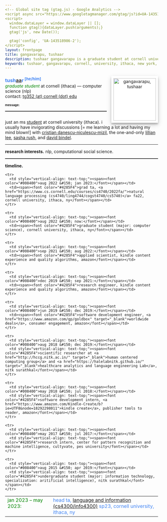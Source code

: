 ```yaml
---
<!-- Global site tag (gtag.js) - Google Analytics -->
<script async src="https://www.googletagmanager.com/gtag/js?id=UA-143518986-2"></script>
<script>
  window.dataLayer = window.dataLayer || [];
  function gtag(){dataLayer.push(arguments);}
  gtag('js', new Date());

  gtag('config', 'UA-143518986-2');
</script>
layout: frontpage
title: gangavarapu, tushaar
description: tushaar gangavarapu is a graduate student at cornell university, ithaca, NY. 
keywords: tushaar, gangavarapu, cornell, university, ithaca, new york, ny, amazon, nitk, graduate, student, applied, scientist, research, engineer, nlp, ml, ai, dl
---
```


<style type="text/css">
  hr.style {
    border: 0;
    height: 1px;
    background-image: linear-gradient(to right, rgba(0, 0, 0, 0), rgba(0, 0, 0, 0.2), rgba(0, 0, 0, 0));
  }

  hr.normal {
    border: 0;
    height: 0;
    border-top: 1px solid rgba(0, 0, 0, 0.2);
    border-bottom: 1px solid rgba(255, 255, 255, 0.2);
  }

  img.profile {
    background-color: #fff;
    padding: 7px;
    float: right;
    width: 140px;
    height: auto!important;
    box-shadow: 0 5px 5px 0 rgba(0, 0, 0, 0.2), 0 6px 15px 0 rgba(0, 0, 0, 0.19);
    text-align: center;
  }

  h3 {
    display:inline;
  }
</style>

<div>
  <p style="margin-bottom:0.5cm;"></p>
  <img class="profile" src="../assets/images/tushaar_cap.jpg" style="margin-left:15px;" title="tushaar gangavarapu" alt="gangavarapu, tushaar">
  <font color="#4285F4"><h3>tush<font color="#333333"><u>aa</u></font>r<sup><font size="2"> [he/him]</font></sup></h3></font>
  <!-- <font size="2">[<a href="https://en.wikipedia.org/wiki/International_Phonetic_Alphabet">IPA</a>: θʰ υʃ ɑr] [pronouns: he/him/his]</font><br/></font> -->
  <br/><i><font color="#008400">graduate student</font></i> at cornell (ithaca) &#151; computer science (nlp)
  <!-- <p style="margin-bottom:0.2cm;"></p><i><font color="#008400">(Ex-)Applied Scientist</font></i> (machine learning) at Automated Quality Assistance (AQuA) &#151; Kindle Content Experience and Quality Algorithms, Amazon.com, Inc.
  <br/><i><font color="#008400">Scientific Researcher</font></i> at Human Centered Computer Group (HCCG) and Healthcare Analytics and Language Engineering (HALE) Lab -->
  <br/>contact: <a href="mailto:tg352@cornell.edu" style="height:15px"> tg352 (at) cornell (dot) edu </a>
  <p style="margin-bottom:0.3cm;"></p>
  <font size="1.99999"><b>message: </b></font><font size="2"></font><hr class="normal">

<p style="margin-bottom:0.7cm;"></p><p>
    just an ms <a href="https://xkcd.com/557/">student</a> at cornell university (ithaca). i usually have invigorating discussions [= me learning a lot and having my mind blown!] with <a href="https://www.cs.cornell.edu/~cristian/">cristian danescu-niculescu-mizil</a>, the one-and-only <a href="https://www.cs.cornell.edu/home/llee/">lillian lee</a>, <a href="https://rush-nlp.com/">sasha rush</a>, and <a href="https://www.cs.cornell.edu/~bindel/">david bindel</a>.

</p><hr class="style">

<p>
    <b>research interests.</b> nlp, computational social science.
  </p><hr class="normal">

  <b>timeline.</b><p style="margin-bottom:0.25cm;"></p>
  <table border="0" width="100%" style="vertical-align: text-top;">
  <colgroup><col width="150px"></colgroup>
  <tbody>
    <tr>
      <td style="vertical-align: text-top;"><span><font color="#008400">jan 2023 &#150; may 2023:</font></span></td>
      <td><span><font color="#4285F4">head ta, <a href="https://canvas.cornell.edu/courses/51469">language and information (cs4300/info4300)</a> sp23, cornell university, ithaca, ny</font></span></td>
    </tr>

    <tr>
      <td style="vertical-align: text-top;"><span><font color="#008400">aug 2022 &#150; jan 2023:</font></span></td>
      <td><span><font color="#4285F4">grad ta, <a href="https://www.cs.cornell.edu/courses/cs4740/2022fa/">natural language processing (cs4740/ling4744/cogst4740/cs5740)</a> fa22, cornell university, ithaca, ny</font></span></td>
    </tr>
    
    <tr>
      <td style="vertical-align: text-top;"><span><font color="#008400">aug 2022 &#150; now:</font></span></td>
      <td><span><font color="#4285F4">graduate student (major: computer science), cornell university, ithaca, ny</font></span></td>
    </tr>
    
    <tr>
      <td style="vertical-align: text-top;"><span><font color="#008400">sep 2021 &#150; aug 2022:</font></span></td>
      <td><span><font color="#4285F4">applied scientist, kindle content experience and quality algorithms, amazon</font></span></td>
    </tr>
    
    <tr>
      <td style="vertical-align: text-top;"><span><font color="#008400">dec 2019 &#150; sep 2021:</font></span></td>
      <td><span><font color="#4285F4">research engineer, kindle content experience and quality algorithms, amazon</font></span></td>
    </tr>
    
    <tr>
      <td style="vertical-align: text-top;"><span><font color="#008400">jun 2019 &#150; dec 2019:</font></span></td>
      <td><span><font color="#4285F4">software development engineer, <a href="https://www.amazon.com/gp/goldbox" target="_blank">worldwide deals</a>, consumer engagement, amazon</font></span></td>
    </tr>
    
    <tr>
      <td style="vertical-align: text-top;"><span><font color="#008400">aug 2018 &#150; dec 2019:</font></span></td>
      <td style="vertical-align: text-top;"><span><font color="#4285F4">scientific researcher at <a href="http://hccg.nitk.ac.in/" target="_blank">human centered computing group</a> and <a href="https://halelabnitk.github.io/" target="_blank">healthcare analytics and language engineering Lab</a>, nitk surathkal</font></span></td>
    </tr>
    
    <tr>
      <td style="vertical-align: text-top;"><span><font color="#008400">may 2018 &#150; jul 2018:</font></span></td>
      <td style="vertical-align: text-top;"><span><font color="#4285F4">software development intern, <a href="https://www.amazon.com/Kindle-Create/b?ie=UTF8&node=18292298011">kindle create</a>, publisher tools to reader, amazon</font></span></td>
    </tr>
    
    <tr>
      <td style="vertical-align: text-top;"><span><font color="#008400">may 2017 &#150; jul 2017:</font></span></td>
      <td style="vertical-align: text-top;"><span><font color="#4285F4">research intern, center for pattern recognition and machine intelligence, cultyvate, pes university</font></span></td>
    </tr>
    
    <tr>
      <td style="vertical-align: text-top;"><span><font color="#008400">aug 2015 &#150; apr 2019:</font></span></td>
      <td style="vertical-align: text-top;"><span><font color="#4285F4">undergraduate student (major: information technology, specialization: aritificial intelligence), nitk surathkal</font></span></td>
    </tr>

</tbody>
</table>

</div>
